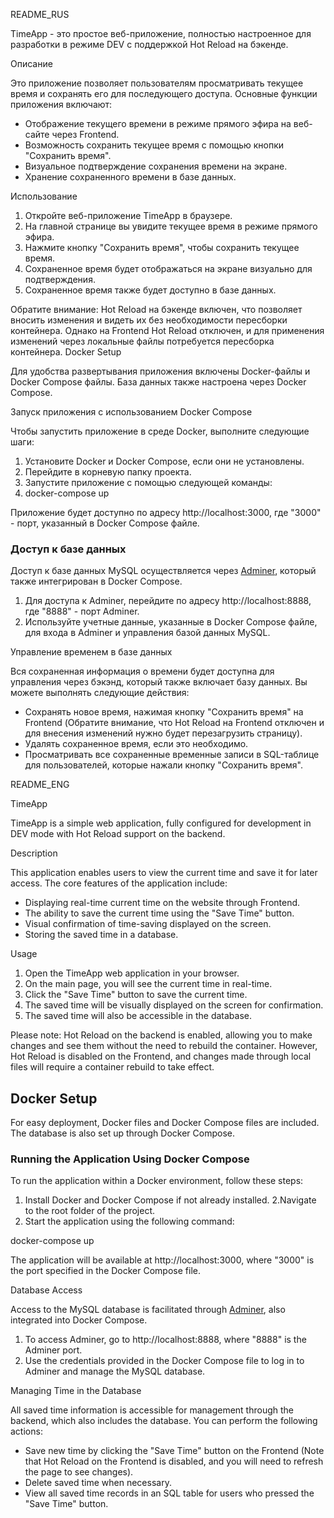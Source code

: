README_RUS

TimeApp - это простое веб-приложение, полностью настроенное для разработки в режиме DEV с поддержкой Hot Reload на бэкенде.

Описание

Это приложение позволяет пользователям просматривать текущее время и сохранять его для последующего доступа. Основные функции приложения включают:

- Отображение текущего времени в режиме прямого эфира на веб-сайте через Frontend.
- Возможность сохранить текущее время с помощью кнопки "Сохранить время".
- Визуальное подтверждение сохранения времени на экране.
- Хранение сохраненного времени в базе данных.

Использование

1. Откройте веб-приложение TimeApp в браузере.
2. На главной странице вы увидите текущее время в режиме прямого эфира.
3. Нажмите кнопку "Сохранить время", чтобы сохранить текущее время.
4. Сохраненное время будет отображаться на экране визуально для подтверждения.
5. Сохраненное время также будет доступно в базе данных.

Обратите внимание: Hot Reload на бэкенде включен, что позволяет вносить изменения и видеть их без необходимости пересборки контейнера. Однако на Frontend Hot Reload отключен, и для применения изменений через локальные файлы потребуется пересборка контейнера.
 Docker Setup

Для удобства развертывания приложения включены Docker-файлы и Docker Compose файлы. База данных также настроена через Docker Compose.

Запуск приложения с использованием Docker Compose

Чтобы запустить приложение в среде Docker, выполните следующие шаги:

1. Установите Docker и Docker Compose, если они не установлены.
2. Перейдите в корневую папку проекта.
3. Запустите приложение с помощью следующей команды:
4. docker-compose up


Приложение будет доступно по адресу http://localhost:3000, где "3000" - порт, указанный в Docker Compose файле.

### Доступ к базе данных

Доступ к базе данных MySQL осуществляется через [Adminer](https://www.adminer.org/), который также интегрирован в Docker Compose.

1. Для доступа к Adminer, перейдите по адресу http://localhost:8888, где "8888" - порт Adminer.
2. Используйте учетные данные, указанные в Docker Compose файле, для входа в Adminer и управления базой данных MySQL.

 Управление временем в базе данных

Вся сохраненная информация о времени будет доступна для управления через бэкэнд, который также включает базу данных. Вы можете выполнять следующие действия:

- Сохранять новое время, нажимая кнопку "Сохранить время" на Frontend (Обратите внимание, что Hot Reload на Frontend отключен и для внесения изменений нужно будет перезагрузить страницу).
- Удалять сохраненное время, если это необходимо.
- Просматривать все сохраненные временные записи в SQL-таблице для пользователей, которые нажали кнопку "Сохранить время".


README_ENG


 TimeApp

TimeApp is a simple web application, fully configured for development in DEV mode with Hot Reload support on the backend.

 Description

This application enables users to view the current time and save it for later access. The core features of the application include:

- Displaying real-time current time on the website through Frontend.
- The ability to save the current time using the "Save Time" button.
- Visual confirmation of time-saving displayed on the screen.
- Storing the saved time in a database.

 Usage

1. Open the TimeApp web application in your browser.
2. On the main page, you will see the current time in real-time.
3. Click the "Save Time" button to save the current time.
4. The saved time will be visually displayed on the screen for confirmation.
5. The saved time will also be accessible in the database.

Please note: Hot Reload on the backend is enabled, allowing you to make changes and see them without the need to rebuild the container. However, Hot Reload is disabled on the Frontend, and changes made through local files will require a container rebuild to take effect.

## Docker Setup

For easy deployment, Docker files and Docker Compose files are included. The database is also set up through Docker Compose.

### Running the Application Using Docker Compose

To run the application within a Docker environment, follow these steps:

1. Install Docker and Docker Compose if not already installed.
2.Navigate to the root folder of the project.
3. Start the application using the following command:


docker-compose up


The application will be available at http://localhost:3000, where "3000" is the port specified in the Docker Compose file.

Database Access

Access to the MySQL database is facilitated through [Adminer](https://www.adminer.org/), also integrated into Docker Compose.

1. To access Adminer, go to http://localhost:8888, where "8888" is the Adminer port.
2. Use the credentials provided in the Docker Compose file to log in to Adminer and manage the MySQL database.

Managing Time in the Database
  
All saved time information is accessible for management through the backend, which also includes the database. You can perform the following actions:

- Save new time by clicking the "Save Time" button on the Frontend (Note that Hot Reload on the Frontend is disabled, and you will need to refresh the page to see changes).
- Delete saved time when necessary.
- View all saved time records in an SQL table for users who pressed the "Save Time" button.
